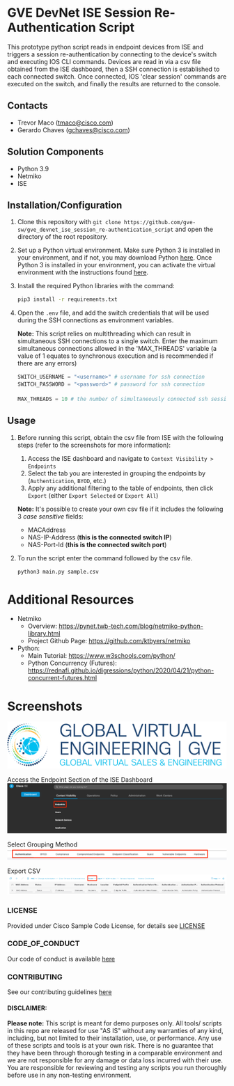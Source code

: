 # GVE DevNet ISE Session Re-Authentication Script 

This prototype python script reads in endpoint devices from ISE and triggers a session re-authentication by connecting to the device's switch and executing IOS CLI commands. Devices are read in via a csv file obtained from the ISE dashboard, then a SSH connection is established to each connected switch. Once connected, IOS 'clear session' commands are executed on the switch, and finally the results are returned to the console.

## Contacts
* Trevor Maco (tmaco@cisco.com)
* Gerardo Chaves (gchaves@cisco.com)

## Solution Components
* Python 3.9
* Netmiko
* ISE


## Installation/Configuration

1. Clone this repository with `git clone https://github.com/gve-sw/gve_devnet_ise_session_re-authentication_script` and open the directory of the root repository.

2. Set up a Python virtual environment. Make sure Python 3 is installed in your environment, and if not, you may download Python [here](https://www.python.org/downloads). Once Python 3 is installed in your environment, you can activate the virtual environment with the instructions found [here](https://docs.python.org/3/tutorial/venv.html).

3. Install the required Python libraries with the command:
   ``` bash
   pip3 install -r requirements.txt
   ```

4. Open the `.env` file, and add the switch credentials that will be used during the SSH connections as environment variables.
   
   **Note:** This script relies on multithreading which can result in simultaneous SSH connections to a single switch. Enter the maximum simultaneous connections allowed in the 'MAX_THREADS' variable (a value of 1 equates to synchronous execution and is recommended if there are any errors) 
    
    ``` python
    SWITCH_USERNAME = "<username>" # username for ssh connection
    SWITCH_PASSWORD = "<password>" # password for ssh connection

    MAX_THREADS = 10 # the number of simultaneously connected ssh sessions the switches support
    ```

## Usage

1. Before running this script, obtain the csv file from ISE with the following steps (refer to the screenshots for more information):

   1. Access the ISE dashboard and navigate to `Context Visibility > Endpoints`
   2. Select the tab you are interested in grouping the endpoints by (`Authentication`, `BYOD`, etc.)
   3. Apply any additional filtering to the table of endpoints, then click `Export` (either `Export Selected` or `Export All`)


    **Note:** It's possible to create your own csv file if it includes the following 3 *case sensitive* fields: 

    * MACAddress
    * NAS-IP-Address (**this is the connected switch IP**)
    * NAS-Port-Id (**this is the connected switch port**)


2. To run the script enter the command followed by the csv file.

    ``` bash
    python3 main.py sample.csv
    ```

# Additional Resources

* Netmiko
  * Overview: https://pynet.twb-tech.com/blog/netmiko-python-library.html
  * Project Github Page: https://github.com/ktbyers/netmiko
* Python: 
  * Main Tutorial: https://www.w3schools.com/python/
  * Python Concurrency (Futures): https://rednafi.github.io/digressions/python/2020/04/21/python-concurrent-futures.html

# Screenshots

![/IMAGES/0image.png](/IMAGES/0image.png)

Access the Endpoint Section of the ISE Dashboard
![/IMAGES/MainMenu.png](/IMAGES/MainMenu.png)

Select Grouping Method
![/IMAGES/EndpointGrouping.png](/IMAGES/EndpointGrouping.png)

Export CSV
![/IMAGES/ExportTab.png](/IMAGES/ExportTab.png)


### LICENSE

Provided under Cisco Sample Code License, for details see [LICENSE](LICENSE.md)

### CODE_OF_CONDUCT

Our code of conduct is available [here](CODE_OF_CONDUCT.md)

### CONTRIBUTING

See our contributing guidelines [here](CONTRIBUTING.md)

#### DISCLAIMER:
<b>Please note:</b> This script is meant for demo purposes only. All tools/ scripts in this repo are released for use "AS IS" without any warranties of any kind, including, but not limited to their installation, use, or performance. Any use of these scripts and tools is at your own risk. There is no guarantee that they have been through thorough testing in a comparable environment and we are not responsible for any damage or data loss incurred with their use.
You are responsible for reviewing and testing any scripts you run thoroughly before use in any non-testing environment.

